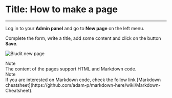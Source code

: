 # Title: How to make a page
<!-- Position: 1 -->
<!-- Date: 2017-07-10 22:00:00 -->
<!-- DateModified: 2017-07-15 22:00:00 -->
---
Log in to your **Admin panel** and go to **New page** on the left menu.

Complete the form, write a title, add some content and click on the button **Save**.

![Bludit new page](https://s3.amazonaws.com/bludit-documentation-english/bludit-how-to-make-a-page.png)

<div markdown="1" class="note">
<div class="note-title">Note</div>
The content of the pages support HTML and Markdown code.
</div>

<div markdown="1" class="note">
<div class="note-title">Note</div>
If you are interested on Markdown code, check the follow link [Markdown cheatsheet](https://github.com/adam-p/markdown-here/wiki/Markdown-Cheatsheet).
</div>
